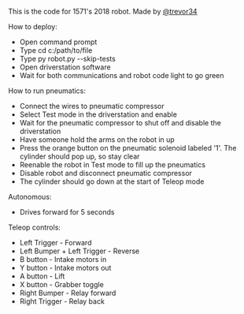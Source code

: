 This is the code for 1571's 2018 robot. Made by [@trevor34](https://github.com/trevor34)

How to deploy:
- Open command prompt
- Type cd c:/path/to/file
- Type py robot.py --skip-tests
- Open driverstation software
- Wait for both communications and robot code light to go green

How to run pneumatics:
- Connect the wires to pneumatic compressor
- Select Test mode in the driverstation and enable
- Wait for the pneumatic compressor to shut off and disable the driverstation
- Have someone hold the arms on the robot in up
- Press the orange button on the pneumatic solenoid labeled '1'. The cylinder should pop up, so stay clear
- Reenable the robot in Test mode to fill up the pneumatics
- Disable robot and disconnect pneumatic compressor
- The cylinder should go down at the start of Teleop mode

Autonomous:
- Drives forward for 5 seconds

Teleop controls:
- Left Trigger - Forward
- Left Bumper + Left Trigger - Reverse
- B button - Intake motors in
- Y button - Intake motors out
- A button - Lift
- X button - Grabber toggle
- Right Bumper - Relay forward
- Right Trigger - Relay back

